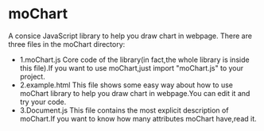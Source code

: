 # moChart
A consice JavaScript library to help you draw chart in webpage.
There are three files in the moChart directory:
- 1.moChart.js
Core code of the library(in fact,the whole library is inside this file).If you want to use moChart,just import "moChart.js" to your project. 
- 2.example.html
This file shows some easy way about how to use moChart library to help you draw chart in webpage.You can edit it and try your code.
- 3.Document.js
This file contains the most explicit description of moChart.If you want to know how many attributes moChart have,read it.